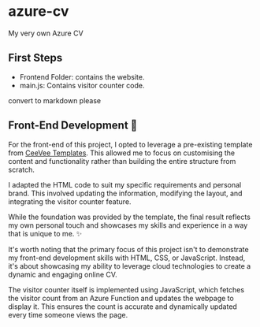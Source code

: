 # azure-cv
My very own Azure CV


## First Steps
- Frontend Folder: contains the website.
- main.js: Contains visitor counter code.

convert to markdown please

## Front-End Development 🎨

For the front-end of this project, I opted to leverage a pre-existing template from [CeeVee Templates](https://www.styleshout.com/free-templates/ceevee/). This allowed me to focus on customising the content and functionality rather than building the entire structure from scratch.

I adapted the HTML code to suit my specific requirements and personal brand. This involved updating the information, modifying the layout, and integrating the visitor counter feature.

While the foundation was provided by the template, the final result reflects my own personal touch and showcases my skills and experience in a way that is unique to me. ✨

It's worth noting that the primary focus of this project isn't to demonstrate my front-end development skills with HTML, CSS, or JavaScript. Instead, it's about showcasing my ability to leverage cloud technologies to create a dynamic and engaging online CV.

The visitor counter itself is implemented using JavaScript, which fetches the visitor count from an Azure Function and updates the webpage to display it. This ensures the count is accurate and dynamically updated every time someone views the page.